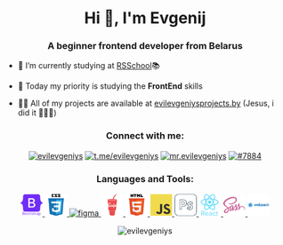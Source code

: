 <h1 align="center">Hi 👋, I'm Evgenij</h1>
<h3 align="center">A beginner frontend developer from Belarus</h3>

- 🔭 I’m currently studying at [RSSchool](https://rs.school/)📚

- 🌱 Today my priority is studying the **FrontEnd** skills

- 👨‍💻 All of my projects are available at [evilevgeniysprojects.by](evilevgeniysprojects.by) (Jesus, i did it 🎉🎉🎉)

<h3 align="center">Connect with me:</h3>
<p align="center">
<a href="https://linkedin.com/in/evilevgeniys" target="blank"><img align="center" src="https://img.icons8.com/?size=100&id=13930&format=png&color=000000" alt="evilevgeniys" height="40" width="40" /></a>
<a href="t.me/evilevgeniys" target="blank"><img align="center" src="https://img.icons8.com/?size=100&id=lUktdBVdL4Kb&format=png&color=000000" alt="t.me/evilevgeniys" height="30" width="30" /></a>
<a href="https://instagram.com/mr.evilevgeniys" target="blank"><img align="center" src="https://raw.githubusercontent.com/rahuldkjain/github-profile-readme-generator/master/src/images/icons/Social/instagram.svg" alt="mr.evilevgeniys" height="30" width="40" /></a>
<a href="https://discord.gg/evilevgeniys#7884" target="blank"><img align="center" src="https://raw.githubusercontent.com/rahuldkjain/github-profile-readme-generator/master/src/images/icons/Social/discord.svg" alt="#7884" height="40" width="40" /></a>
</p>

<h3 align="center">Languages and Tools:</h3>
<p align="center"> <a href="https://getbootstrap.com" target="_blank" rel="noreferrer"> <img src="https://raw.githubusercontent.com/devicons/devicon/master/icons/bootstrap/bootstrap-plain-wordmark.svg" alt="bootstrap" width="40" height="40"/> </a> <a href="https://www.w3schools.com/css/" target="_blank" rel="noreferrer"> <img src="https://raw.githubusercontent.com/devicons/devicon/master/icons/css3/css3-original-wordmark.svg" alt="css3" width="40" height="40"/> </a> <a href="https://www.figma.com/" target="_blank" rel="noreferrer"> <img src="https://www.vectorlogo.zone/logos/figma/figma-icon.svg" alt="figma" width="40" height="40"/> </a> <a href="https://gulpjs.com" target="_blank" rel="noreferrer"> <img src="https://raw.githubusercontent.com/devicons/devicon/master/icons/gulp/gulp-plain.svg" alt="gulp" width="40" height="40"/> </a> <a href="https://www.w3.org/html/" target="_blank" rel="noreferrer"> <img src="https://raw.githubusercontent.com/devicons/devicon/master/icons/html5/html5-original-wordmark.svg" alt="html5" width="40" height="40"/> </a> <a href="https://developer.mozilla.org/en-US/docs/Web/JavaScript" target="_blank" rel="noreferrer"> <img src="https://raw.githubusercontent.com/devicons/devicon/master/icons/javascript/javascript-original.svg" alt="javascript" width="40" height="40"/> </a> <a href="https://www.photoshop.com/en" target="_blank" rel="noreferrer"> <img src="https://raw.githubusercontent.com/devicons/devicon/master/icons/photoshop/photoshop-line.svg" alt="photoshop" width="40" height="40"/> </a> <a href="https://reactjs.org/" target="_blank" rel="noreferrer"> <img src="https://raw.githubusercontent.com/devicons/devicon/master/icons/react/react-original-wordmark.svg" alt="react" width="40" height="40"/> </a> <a href="https://sass-lang.com" target="_blank" rel="noreferrer"> <img src="https://raw.githubusercontent.com/devicons/devicon/master/icons/sass/sass-original.svg" alt="sass" width="40" height="40"/> </a> <a href="https://webpack.js.org" target="_blank" rel="noreferrer"> <img src="https://raw.githubusercontent.com/devicons/devicon/d00d0969292a6569d45b06d3f350f463a0107b0d/icons/webpack/webpack-original-wordmark.svg" alt="webpack" width="40" height="40"/> </a> </p>

<p align = 'center'><img align="center" src="https://github-readme-stats.vercel.app/api/top-langs?username=evilevgeniys&show_icons=true&locale=en&layout=donut"
						 alt="evilevgeniys" /></p>
